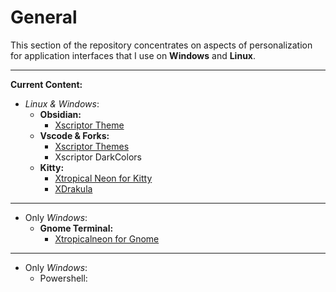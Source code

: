 # General

This section of the repository concentrates on aspects of personalization for application interfaces that I use on **Windows** and **Linux**.

---

**Current Content:**

- *Linux & Windows*:
    - **Obsidian:**
        - [Xscriptor Theme](./obsidian/themes/xscriptor-theme/README.md)
    - **Vscode & Forks:**
        - [Xscriptor Themes](./vscodethemes/xscriptor-themes/README.md)
        - Xscriptor DarkColors
    - **Kitty:**
        - [Xtropical Neon for Kitty](./kitty/themes/xtropicalneon/README.md)
        - [XDrakula](./kitty/themes/xdracula/)

---

- Only *Windows*:
    - **Gnome Terminal:**
        - [Xtropicalneon for Gnome](./gnome-terminal/xtropicalneon/README.md)

---

- Only *Windows*:
    - Powershell: